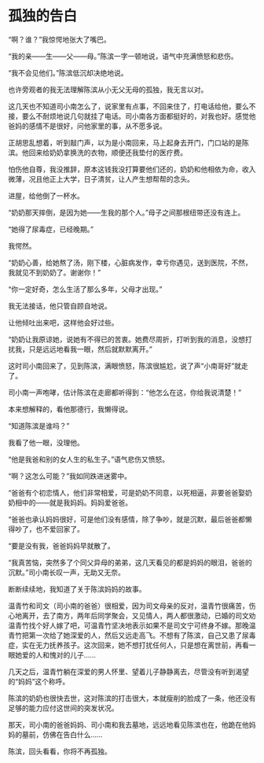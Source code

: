 # 孤独的告白

“啊？谁？”我惊愕地张大了嘴巴。 

“我的亲——生——父——母。”陈滨一字一顿地说，语气中充满愤怒和悲伤。 

“我不会见他们。”陈滨低沉却决绝地说。 

也许旁观者的我无法理解陈滨从小无父无母的孤独，我无言以对。 

这几天也不知道司小南怎么了，说家里有点事，不回来住了，打电话给他，要么不接，要么不耐烦地说几句就挂了电话。司小南各方面都挺好的，对我也好。感觉他爸妈的感情不是很好，问他家里的事，从不愿多说。 

正胡思乱想着，听到敲门声，以为是小南回来，马上起身去开门，门口站的是陈滨。他回来给奶奶拿换洗的衣物，顺便还我垫付的医疗费。 

怕伤他自尊，我没推辞，原本这钱我没打算要他们还的，奶奶和他相依为命，收入微薄，况且他正上大学，日子清贫，让人产生想帮帮的念头。 

进屋，给他倒了一杯水。 

“奶奶那天摔倒，是因为她——生我的那个人。”母子之间那根纽带还没有连上。 

“她得了尿毒症，已经晚期。” 

我愕然。 

“奶奶心善，给她熬了汤，刚下楼，心脏病发作，幸亏你遇见，送到医院，不然，我就见不到奶奶了。谢谢你！” 

“你一定好奇，怎么生活了那么多年，父母才出现。” 

我无法接话，他只管自顾自地说。 

让他倾吐出来吧，这样他会好过些。 

“奶奶让我原谅她，说她有不得已的苦衷。她费尽周折，打听到我的消息，没想打扰我，只是远远地看我一眼，然后就默默离开。” 

这时司小南回来了，见到陈滨，满眼愤怒，陈滨很尴尬，说了声“小南哥好”就走了。 

司小南一声咆哮，估计陈滨在走廊都听得到：“他怎么在这，你给我说清楚！” 

本来想解释的，看他那德行，我懒得说。 

“知道陈滨是谁吗？” 

我看了他一眼，没理他。 

“他是我爸和别的女人生的私生子。”语气悲伤又愤怒。 

“啊？这怎么可能？”我如同跌进迷雾中。 

“爸爸有个初恋情人，他们非常相爱，可是奶奶不同意，以死相逼，非要爸爸娶奶奶相中的——就是我妈妈。妈妈爱爸爸。 

“爸爸也承认妈妈很好，可是他们没有感情，除了争吵，就是沉默，最后爸爸都懒得吵了，也不爱回家了。 

“要是没有我，爸爸妈妈早就散了。 

“我真苦恼，突然多了个同父异母的弟弟，这几天看见的都是妈妈的眼泪，爸爸的沉默。”司小南长叹一声，无助又无奈。 

断断续续地，我知道了关于陈滨妈妈的故事。 

温青竹和司文（司小南的爸爸）很相爱，因为司文母亲的反对，温青竹很痛苦，伤心地离开，去了南方，两年后同学聚会，又见情人，两人都很激动，已婚的司文劝温青竹找个好人嫁了吧，可温青竹坚决地表示如果不是司文宁可终身不嫁。那晚温青竹把第一次给了她深爱的人，然后又远走高飞。不想有了陈滨，自己又患了尿毒症，实在无力抚养孩子。这次回来，她不想打扰任何人，只是想在离世前，再看一眼她爱的人和愧对的儿子…… 

几天之后，温青竹躺在深爱的男人怀里、望着儿子静静离去，尽管没有听到渴望的“妈妈”这个称呼。 

陈滨的奶奶也很快去世，这对陈滨的打击很大，本就瘦削的脸成了一条，他还没有足够的能力应付这世间的突发状况。 

那天，司小南的爸爸妈妈、司小南和我去墓地，远远地看见陈滨也在，他跪在他妈妈的墓前，仿佛在告白什么…… 

陈滨，回头看看，你将不再孤独。